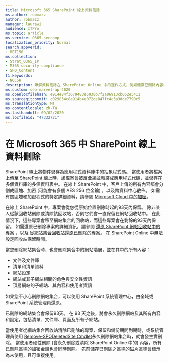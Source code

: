 ```yaml
---
title: Microsoft 365 SharePoint 線上資料刪除
ms.author: robmazz
author: robmazz
manager: laurawi
audience: ITPro
ms.topic: article
ms.service: O365-seccomp
localization_priority: Normal
search.appverid:
- MET150
ms.collection:
- Strat_O365_IP
- M365-security-compliance
- SPO_Content
f1.keywords:
- NOCSH
description: 瞭解資料刪除在 SharePoint Online 中的運作方式，例如儲存已刪除內容的位置和時間。
ms.custom: seo-marvel-apr2020
ms.openlocfilehash: e914e84f3679483e5030b7f2a06913cb052e5411
ms.sourcegitcommit: c029834c8a914b4e072de847fc4c3a3dde7790c5
ms.translationtype: MT
ms.contentlocale: zh-TW
ms.lasthandoff: 09/02/2020
ms.locfileid: "47332721"
---
```

# <a name="sharepoint-online-data-deletion-in-microsoft-365"></a>在 Microsoft 365 中 SharePoint 線上資料刪除

SharePoint 線上將物件儲存為應用程式資料庫中的抽象程式碼。 當使用者將檔案上傳至 SharePoint 線上時，該檔案會被反彙編並轉譯成應用程式代碼，並儲存在多個資料庫的多個資料表中。 在線上 SharePoint 中，客戶上傳的所有內容都會分割成區塊、加密 (可能會有多個 AES 256 位金鑰) ，以及跨資料中心散佈。 如需有關區塊和加密程式的特定詳細資料，請參閱 [Microsoft Cloud 中的加密](https://docs.microsoft.com/microsoft-365/compliance/office-365-encryption-in-the-microsoft-cloud-overview)。 

在線上 SharePoint 中，專案會從您從原始位置刪除時起的93天內保留。 除非某人從該回收站刪除或清除該回收站，否則它們會一直保留在網站回收站中。 在此情況下，這些專案會移至網站集合的回收站，而這些專案會在剩餘的93天內保留。 如需還原已刪除專案的詳細資訊，請參閱 [還原 SharePoint 網站回收站中的專案](https://support.office.com/article/6df466b6-55f2-4898-8d6e-c0dff851a0be#ID0EAADAAA=Online
) ，以及 [從網站集合回收站還原已刪除的專案](https://support.office.com/article/5fa924ee-16d7-487b-9a0a-021b9062d14b)。 在 SharePoint Online 中無法設定回收站保留時間。

當您刪除網站集合時，也會刪除集合中的網站階層，並在其中的所有內容：

- 文件及文件庫
- 清單和清單資料
- 網站設定
- 網站或其子網站相關的角色與安全性資訊
- 頂層網站的子網站、其內容和使用者資訊

如果您不小心刪除網站集合，可以使用 SharePoint 系統管理中心，由全域或 SharePoint 系統管理員還原。

已刪除的網站集合會保留93天。 在 93 天之後，將會永久刪除網站及其所有內容和設定，包括清單、文件庫、頁面及所有子網站。

當使用者從網站集合回收站清除已刪除的專案、保留和備份期間到期時，或系統管理員使用 [Remove-SPODeletedSite Cmdlet](/powershell/module/sharepoint-online/Remove-SPODeletedSite?view=sharepoint-ps)永久刪除網站集合時，就會發生實刪除。 當使用者硬性刪除 (會永久刪除或清除 SharePoint Online 中的) 內容，所有已刪除區塊的加密金鑰也會同時刪除。 先前儲存已刪除之區塊的磁片區塊會標示為未使用，且可重複使用。
